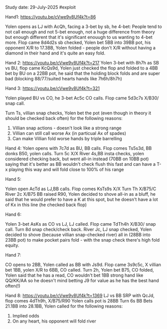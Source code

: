 
Study date: 29-July-2025
#exploit 

Hand1:
https://youtu.be/cVwe9v8Uf4k?t=86

Yolen opens as LJ with AcQh, facing a 3-bet by sb, he 4-bet: 
People tend to not call enough and not 5-bet enough, not a huge difference from theory but enough different that it's significant enouugh to us wanting to 4-bet more.
Flop came 8d4d2s sb checked, Yolen bet 5BB into 39BB pot, his opponent X/R to 17.3BB, Yolen folded - people don't X/R without having a diamond in their hand and it's quite an easy fold.

Hand 2:
 https://youtu.be/cVwe9v8Uf4k?t=217
Yolen 3-bet with 8h7h as SB vs BU, flop came KcQs9d, Yolen just checked the flop and folded to a 4BB bet by BU on a 22BB pot, he said that the holding block folds and are super bad (blocking 88/77/suited hearts hands like 7h6h/8h7h)


Hand 3: 
https://youtu.be/cVwe9v8Uf4k?t=321

Yolen played BU vs CO, he 3-bet Ac5c CO calls. 
Flop came 5d3c7s X/B30/ snap call.

Turn Ts, villian snap checks, Yolen bet the pot (even though in theory it should be checked back often) for the following reasons:
1. Villian snap actions - doesn't look like a strong range
2. Villian can still call worse Ax (in particual Ax of spades)
3. Can make Villian fold worse hands by triple barrelling







Hand 4:
Yolen opens with 7c7d as BU, BB calls.
Flop comes Ts5s3d, BB donks B50, yolen calls.
Turn 5c X/X
River 4s,BB insta checks, yolen considered checking back, but went all-in instead (70BB on 10BB pot) saying that it's better as BB wouldn't check flush this fast and can have a T-x playing this way and will fold close to 100% of his range


Hand 5:

Yolen open AcTd as LJ,BB calls. Flop comes KsTs9s X/X Turn Th X/B75/C River 2c X/B75 BB raised R90, Yolen decided to shove all-in as a bluff, he said that he would prefer to have a K at this spot, but he doesn't have a lot of Kx in this line (he checked back flop)


Hand 6:

Yolen 3-bet AsKs as CO vs LJ, LJ called.
Flop came TdTh4h X/B30/ snap call. Turn 8d snap check/check back. River Jc, LJ snap checked, Yolen decided to shove (because villian snap-checked river) all in (28BB into 23BB pot) to make pocket pairs fold - with the snap check there's high fold equity.

Hand 7:

CO opens to 2BB, Yolen called as BB with Js9d.
Flop came 3s9c5c, X villian bet 1BB, yolen X/R to 6BB, CO called.
Turn 2h, Yolen bet B75, CO folded, Yolen said that he has a read, CO wouldn't bet 1BB strong hand like  QQ/KK/AA so he doesn't mind betting J9 for value as he has the best hand often(!)


Hand 8:
https://youtu.be/cVwe9v8Uf4k?t=1369
LJ vs BB SRP with QcJd,
flop comes 4dTh9h, X/B75/R90 Yolen calls pot is 28BB
Turn 6s BB Bets 21.1BB into 28.1BB, Yolen called for the following reasons:
1.  Implied odds
2. On any heart, his opponent will fold river